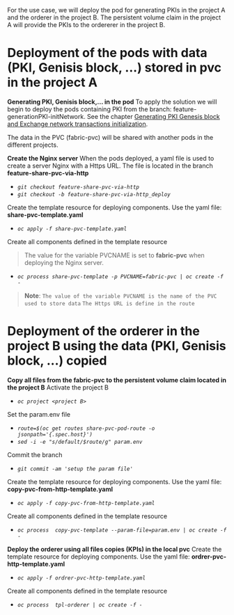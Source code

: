 For the use case, we will deploy the pod for generating PKIs in the project A and the orderer in the project B. The persistent volume claim in the project A will provide the PKIs to the ordererer in the project B.

# Deployment of the pods with data (PKI, Genisis block, ...) stored in pvc in the project A

**Generating PKI, Genisis block,... in the pod**
To apply the solution we will begin to deploy the pods containing PKI from the branch: feature-generationPKI-initNetwork. See the chapter [Generating PKI Genesis block and Exchange network transactions initialization](Generating-PKI-Genesis-block-and-Exchange-network-transactions-initialization).

The data in the PVC (fabric-pvc) will be shared with another pods in the different projects.

**Create the Nginx server**
When the pods deployed, a yaml file is used to create a server Nginx with a Https URL. The file is located in the branch **feature-share-pvc-via-http**
* *`git checkout feature-share-pvc-via-http`*
* *`git checkout -b feature-share-pvc-via-http_deploy`*

Create the template resource for deploying components. Use the yaml file: **share-pvc-template.yaml**
* *`oc apply -f share-pvc-template.yaml`*

Create all components defined in the template resource

>The value for the variable PVCNAME is set to **fabric-pvc** when deploying the Nginx server.

* *`oc process share-pvc-template -p PVCNAME=fabric-pvc | oc create -f -`*

> **Note**: 
> `The value of the variable PVCNAME is the name of the PVC used to store data`
> `The Https URL is define in the route`

# Deployment of the orderer in the project B using the data (PKI, Genisis block, ...) copied

**Copy all files from the fabric-pvc to the persistent volume claim located in the project B**
Activate the project B
* *`oc project <project B>`*

Set the param.env file
* *`route=$(oc get routes share-pvc-pod-route -o jsonpath='{.spec.host}')`*
* *`sed -i -e "s/default/$route/g" param.env`*

Commit the branch
* *`git commit -am 'setup the param file'`*

Create the template resource for deploying components. Use the yaml file: **copy-pvc-from-http-template.yaml**
* *`oc apply -f copy-pvc-from-http-template.yaml`*

Create all components defined in the template resource
* *`oc process  copy-pvc-template --param-file=param.env | oc create -f -`*

**Deploy the orderer using all files copies (KPIs) in the local pvc**
Create the template resource for deploying components. Use the yaml file: **ordrer-pvc-http-template.yaml**
* *`oc apply -f ordrer-pvc-http-template.yaml`*

Create all components defined in the template resource
* *`oc process  tpl-orderer | oc create -f -`*
